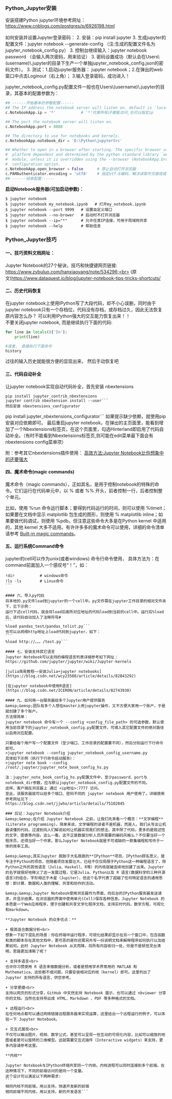 
### Python_Jupyter安装
安装搭建Python jupyter环境参考网址：
<https://www.cnblogs.com/postgres/p/6926198.html>
<br>  
如何安装并设置Jupyter登录密码：
2. 安装：pip install jupyter
3. 生成jupyter的配置文件：jupyter notebook --generate-config （注:生成的配置文件名为jupyter_notebook_config.py）
3. 控制台继续输入：jupyter notebook password （会输入两次密码，用来验证）
3. 密码设置成功（默认会在Users\\(username)\\.jupyter的目录下生产一个单独jupyter_notebook_config.json的密码文件）。 
3. 测试：1.启动jupyter服务器： jupyter notebook；2.在弹出的web窗口中点击Loginout（右上角）； 3.输入登录密码，成功进入！

jupyter_notebook_config.py配置文件一般也在Users\\(username)\\.jupyter的目录，其基本的配置参数为：
```python
## ------开始基本的参数配置------
## The IP address the notebook server will listen on. default is 'localhost'
c.NotebookApp.ip = '*'           # '*'代表所有iP都能访问,也可以指定ip

## The port the notebook server will listen on.
c.NotebookApp.port = 8888

## The directory to use for notebooks and kernels.
c.NotebookApp.notebook_dir = 'D:\Python\jupyterSrc'

## Whether to open in a browser after starting. The specific browser used is
#  platform dependent and determined by the python standard library `webbrowser`
#  module, unless it is overridden using the --browser (NotebookApp.browser)
#  configuration option.
c.NotebookApp.open_browser = False      # 禁止自动打开浏览器
c.PAMAuthenticator.encoding = 'utf8'    # 指定utf-8编码，解决读取中文路径或者文件乱码问题
## ------结束配置------
```

**启动Notebook服务器(可加启动参数)：**
```
$ jupyter notebook
$ jupyter notebook my_notebook.ipynb   # 打开my_notebook.ipynb
$ jupyter notebook --port 9999   # 设置自定义端口
$ jupyter notebook --no-brower   # 启动时不打开浏览器
$ jupyter notebook --ip="*"      # 允许任意IP连接，可用于局域网共享
$ jupyter notebook --help        # 帮助信息
```

### Python_Jupyter技巧

#### 一、技巧资料文档网址：
Jupyter Notebook的27个秘诀，技巧和快捷键网页链接:  <br>
     https://www.zybuluo.com/hanxiaoyang/note/534296;<br>
(原文)https://www.dataquest.io/blog/jupyter-notebook-tips-tricks-shortcuts/

#### 二、历史代码恢复
在jupyter notebook上使用IPython写了大段代码，却不小心误删，同时由于jupyter notebook只有一个存档位，代码没有存档，或存档过久，因此无法恢复原内容怎么办？ 可以利用IPython强大的交互能力恢复出来！！<br>
不要关闭jupyter notebook, 而是继续执行下面的代码:
```python
for line in locals()['In']:
    print(line)

#或者， 直接执行下面命令
history
```
过往的输入历史就能很方便的显现出来， 然后手动恢复吧

#### 三、代码自动补全
让jupyter notebook实现自动代码补全，首先安装 nbextensions
```
pip install jupyter_contrib_nbextensions
jupyter contrib nbextension install --user```
然后安装 nbextensions_configurator
```
pip install jupyter_nbextensions_configurator```
如果提示缺少依赖，就使用pip安装对应依赖即可。
最后重启jupyter notebook，在弹出的主页面里，能看到增加了一个Nbextensions标签页，在这个页面里，勾选Hinterland即启用了代码自动补全。（有时不能看到Nbextensions标签页,则可能在edit菜单最下面会有nbextensions config菜单项）  

附：参考其它nbextensions插件使用：
[高效方法:Jupyter Notebook比你想象中的还要强大](https://www.songma.com/news/txtlist_i28408v.html)

#### 四、魔术命令(magic commands)

魔术命令（magic commands），正如其名，是用于控制notebook的特殊的命令。它们运行在代码单元中，以 % 或者 %% 开头，前者控制一行，后者控制整个单元。

比如，使用 %run 命令运行脚本；要得到代码运行的时间，则可以使用 %timeit；如果要在文档中显示 matplotlib 包生成的图形，则使用 % matplotlib inline；如果要做代码调试，则使用 %pdb。但注意这些命令大多是在Python kernel 中适用的，其他 kernel 大多不适用。有许许多多的魔术命令可以使用，详细的命令清单请参考 [Built-in magic commands](https://ipython.readthedocs.io/en/stable/interactive/magics.html)。

#### 五、运行系统Command命令
jupyter的cell可以作为unix(或者windows) 命令行命令使用，
具体方法为：在command前面加入一个感叹号“！”，如：
````
!dir           # windows命令
!ls -ls        # Linux命令
```

#### 六、导入py代码
将本地的.py文件load到jupyter的一个cell中。py文件需在jupyter工作目录的相对文件夹下，见下示例：  
运行下述cell代码，就会将load后面所对应地址的代码load到当前的cell中。运行后%load后，该代码自动加入了注释符号#  
```
%load pandas_test/pandas_tolist.py```
也可以从网络http地址上load代码到jupyter，如下：  
```
%load http://。。。/test.py```

#### 七、安装支持其它语言
Jupyter Notebook可以支持的编程语言列表详细参考如下网址：  
https://github.com/jupyter/jupyter/wiki/Jupyter-kernels

[julia简易教程——安装Julia+jupyter notebooks](https://blog.csdn.net/wcy23580/article/details/82843292)

[在jupyter notebook中使用R语言](https://blog.csdn.net/ICERON/article/details/82743930)

#### 九、如何用一台服务器给多个Jupyter用户提供服务
&emsp;&emsp;团队有多个人想在master上用jupyter操作，又不方便大家用一个账户，于是就创建了多个账户。
方法很简单：  
jupyter notebook 命令有一个 --config <config_file_path> 的可选参数，默认使用当前目录下的jupyter_notebook_config.py配置文件，可填入其它配置文件的绝对路径 以启用对应配置。

只要给每个用户写一个配置文件（至少端口、工作目录的配置要不同），然后分别运行下行命令即可。  
>jupyter notebook --config jupyter_notebook_config_username.py
具体如下示例（执行下行命令启动服务）：  
>jupyter note book --config /root/.jupyter/jupyter_note_book_config_hs.py  

注：jupyter_note_book_config_hs.py配置文件中，至少password、port与notebook_dir参数，应与默认jupyter_notebook_config.py配置文件的不同。
这样，客户端在浏览器上 通过 <ip地址>:7777 访问。  
至此，该服务器就可以给多个端口、密码不同的 jupyter notebook 用户使用了。详细使用参考网址见下：  
https://blog.csdn.net/jjwho/article/details/75102045

### 后记：Jupyter Notebook介绍
&emsp;&emsp;在介绍 Jupyter Notebook 之前，让我们先来看一个概念：**文学编程** (Literate programming)。简单来说，文学编程的读者不是机器，而是人。我们从写出让机器读懂的代码，过渡到向人们解说如何让机器实现我们的想法，其中除了代码，更多的是叙述性的文字、图表等内容。这么一看，这不正是数据分析人员所需要的编码风格么？不仅要当好一个程序员，还得当好一个作家。那么Jupyter Notebook就是不可或缺的一款集编程和写作于一体的效率工具。

&emsp;&emsp;其实Jupyter 脱胎于大名鼎鼎的**IPython**项目，IPython顾名思义，是专注于Python的项目，但随着项目发展壮大，已经不仅仅局限于Python这一种编程语言了，除Python之外的其他语言（Julia、Haskell、R等）的内核就被连续地创建了出来。Jupyter的名字就很好地释义了这一发展过程，它是Julia、Python以及 R 语言(数据科学的三种开源语言)的组合，字形相近于木星（Jupiter），但这个名字代表了超越了任何特定语言的通用思想：即计算、数据和人类的理解、共享和协作的活动。

&emsp;&emsp;Jupyter Notebook使用浏览器作为界面，向后台的IPython服务器发送请求，并显示结果。在浏览器的界面中使用单元(Cell)保存各种信息。Jupyter Notebook 的本质是一个Web应用程序，便于创建和共享文学化程序文档，支持实时代码，数学方程，可视化和markdown。

**Jupyter Notebook 的众多优点：**

+ 极其适合数据分析<br>
想象一下如下混乱的场景：你在终端中运行程序，可视化结果却显示在另一个窗口中，包含函数和类的脚本存在其他文档中，更可恶的是你还需另外写一份说明文档来解释程序如何执行以及结果如何。此时 Jupyter Notebook 从天而降，将所有内容收归一处，你是不是顿觉灵台清明，思路更加清晰了呢？

+ 支持多语言<br>
也许你习惯使用 R 语言来做数据分析，或者是想用学术界常用的 MATLAB 和 Mathematica，这些都不成问题，只要安装相对应的核（kernel）即可。这里列出了 Jupyter 支持的所有语言，供您参考。

+ 分享便捷<br>
支持以网页的形式分享，GitHub 中天然支持 Notebook 展示，也可以通过 nbviewer 分享你的文档。当然也支持导出成 HTML、Markdown 、PDF 等多种格式的文档。

+ 远程运行<br>
在任何地点都可以通过网络链接远程服务器来实现运算，这里给出一个远程运行的例子，可以体验一下 Jupyter Notebook。

+ 交互式展现<br>
不仅可以输出图片、视频、数学公式，甚至可以呈现一些互动的可视化内容，比如可以缩放的地图或者是可以旋转的三维模型。这就需要交互式插件（Interactive widgets）来支持，更多内容请参考这里。

**内核**

Jupyter Notebook与IPython终端共享同一个内核。内核进程可以同时连接到多个前端。在这种情况下，不同的前端访问的是同一个变量。  
这个设计可以满足以下两种需求:
```
相同内核不同前端，用以支持，快速开发新的前端
相同前端不同内核，用以支持，新的开发语言```
